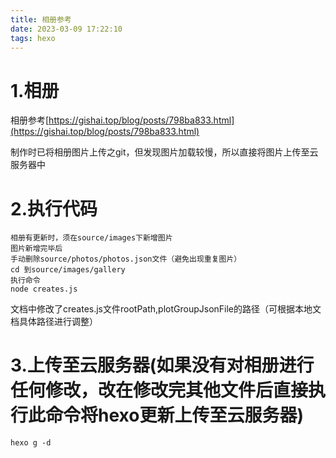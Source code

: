 ```yaml
---
title: 相册参考
date: 2023-03-09 17:22:10
tags: hexo
---
```

# 1.相册
相册参考[https://gishai.top/blog/posts/798ba833.html](https://gishai.top/blog/posts/798ba833.html)

制作时已将相册图片上传之git，但发现图片加载较慢，所以直接将图片上传至云服务器中


# 2.执行代码
```
相册有更新时，须在source/images下新增图片
图片新增完毕后
手动删除source/photos/photos.json文件（避免出现重复图片）
cd 到source/images/gallery
执行命令
node creates.js
```

文档中修改了creates.js文件rootPath,plotGroupJsonFile的路径（可根据本地文档具体路径进行调整）

# 3.上传至云服务器(如果没有对相册进行任何修改，改在修改完其他文件后直接执行此命令将hexo更新上传至云服务器)
```
hexo g -d
```